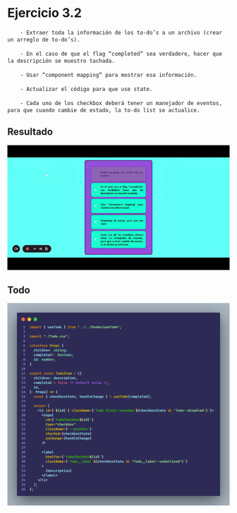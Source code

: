 # Ejercicio 3.2

````
    - Extraer toda la información de los to-do’s a un archivo (crear un arreglo de to-do’s). 

    - En el caso de que el flag “completed” sea verdadero, hacer que la descripción se muestro tachada.

    - Usar “component mapping” para mostrar esa información.

    - Actualizar el código para que use state.
    
    - Cada uno de los checkbox deberá tener un manejador de eventos, para que cuando cambie de estado, la to-do list se actualice.

````

## Resultado

<img width='700px' src='./readme-media/resultado-todo.gif'/>

<br>

## Todo

<img width='700px' src='./readme-media/todo-code.png'/>